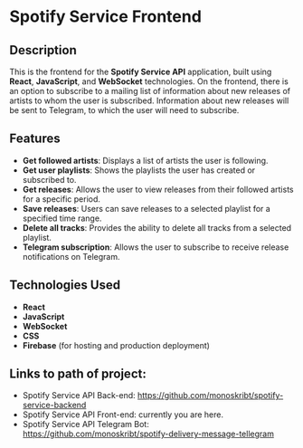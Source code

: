 # Spotify Service Frontend

## Description

This is the frontend for the **Spotify Service API** application, built using **React**, **JavaScript**, and **WebSocket** technologies. On the frontend, there is an option to subscribe to a mailing list of information about new releases of artists to whom the user is subscribed. Information about new releases will be sent to Telegram, to which the user will need to subscribe.


## Features

- **Get followed artists**: Displays a list of artists the user is following.
- **Get user playlists**: Shows the playlists the user has created or subscribed to.
- **Get releases**: Allows the user to view releases from their followed artists for a specific period.
- **Save releases**: Users can save releases to a selected playlist for a specified time range.
- **Delete all tracks**: Provides the ability to delete all tracks from a selected playlist.
- **Telegram subscription**: Allows the user to subscribe to receive release notifications on Telegram.

## Technologies Used

- **React** 
- **JavaScript** 
- **WebSocket** 
- **CSS** 
- **Firebase** (for hosting and production deployment)

## Links to path of project:
- Spotify Service API Back-end: https://github.com/monoskribt/spotify-service-backend
- Spotify Service API Front-end: currently you are here.
- Spotify Service API Telegram Bot: https://github.com/monoskribt/spotify-delivery-message-tellegram

